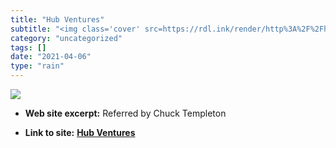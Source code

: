 ```yaml
---
title: "Hub Ventures"
subtitle: "<img class='cover' src=https://rdl.ink/render/http%3A%2F%2Fhub-ventures.com>"
category: "uncategorized"
tags: []
date: "2021-04-06"
type: "rain"
---
```

<img class="cover" src=https://rdl.ink/render/http%3A%2F%2Fhub-ventures.com>



* **Web site excerpt:** Referred by Chuck Templeton

* **Link to site:** **[Hub Ventures](http://hub-ventures.com)**